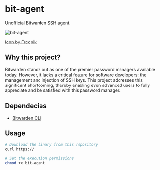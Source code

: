 # bit-agent
Unofficial Bitwarden SSH agent.

![bit-agent](https://github.com/zeroSal/bit-agent/assets/38191926/d46c1074-8179-4ace-9d1d-a55c558b88af)

[Icon by Freepik](https://www.flaticon.com/free-icons/partnership)

## Why this project?
Bitwarden stands out as one of the premier password managers available today. However, it lacks a critical feature for software developers: the management and injection of SSH keys. This project addresses this significant shortcoming, thereby enabling even advanced users to fully appreciate and be satisfied with this password manager.

## Dependecies
 - [Bitwarden CLI](https://bitwarden.com/help/cli/)

## Usage
```bash
# Download the binary from this repository
curl https://

# Set the execution permissions
chmod +x bit-agent
```
